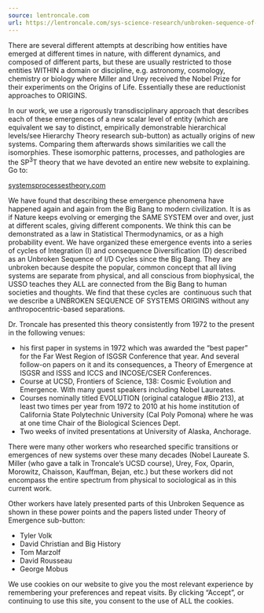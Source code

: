 ```yaml
---
source: lentroncale.com
url: https://lentroncale.com/sys-science-research/unbroken-sequence-of-origins-usoo/
---
```


There are several different attempts at describing how entities have emerged at different times in nature, with different dynamics, and composed of different parts, but these are usually restricted to those entities WITHIN a domain or discipline, e.g. astronomy, cosmology, chemistry or biology where Miller and Urey received the Nobel Prize for their experiments on the Origins of Life. Essentially these are reductionist approaches to ORIGINS.

In our work, we use a rigorously transdisciplinary approach that describes each of these emergences of a new scalar level of entity (which are equivalent we say to distinct, empirically demonstrable hierarchical levels/see Hierarchy Theory research sub-button) as actually origins of new systems. Comparing them afterwards shows similarities we call the isomorphies. These isomorphic patterns, processes, and pathologies are the SP<sup>3</sup>T theory that we have devoted an entire new website to explaining. Go to:

[systemsprocessestheory.com](https://systemsprocessestheory.com/)

We have found that describing these emergence phenomena have happened again and again from the Big Bang to modern civilization. It is as if Nature keeps evolving or emerging the SAME SYSTEM over and over, just at different scales, giving different components. We think this can be demonstrated as a law in Statistical Thermodynamics, or as a high probability event. We have organized these emergence events into a series of cycles of Integration (I) and consequence Diversification (D) described as an Unbroken Sequence of I/D Cycles since the Big Bang. They are unbroken because despite the popular, common concept that all living systems are separate from physical, and all conscious from biophysical, the USSO teaches they ALL are connected from the Big Bang to human societies and thoughts. We find that these cycles are  continuous such that we describe a UNBROKEN SEQUENCE OF SYSTEMS ORIGINS without any anthropocentric-based separations.

Dr. Troncale has presented this theory consistently from 1972 to the present in the following venues:

-   his first paper in systems in 1972 which was awarded the “best paper” for the Far West Region of ISGSR Conference that year. And several follow-on papers on it and its consequences, a Theory of Emergence at ISGSR and ISSS and ICCS and INCOSE/CSER Conferences.
-   Course at UCSD, Frontiers of Science, 138: Cosmic Evolution and Emergence. With many guest speakers including Nobel Laureates.
-   Courses nominally titled EVOLUTION (original catalogue #Bio 213), at least two times per year from 1972 to 2010 at his home institution of California State Polytechnic University (Cal Poly Pomona) where he was at one time Chair of the Biological Sciences Dept.
-   Two weeks of invited presentations at University of Alaska, Anchorage.

There were many other workers who researched specific transitions or emergences of new systems over these many decades (Nobel Laureate S. Miller (who gave a talk in Troncale’s UCSD course), Urey, Fox, Oparin, Morowitz, Chaisson, Kauffman, Bejan, etc.) but these workers did not encompass the entire spectrum from physical to sociological as in this current work.

Other workers have lately presented parts of this Unbroken Sequence as shown in these power points and the papers listed under Theory of Emergence sub-button:

-   Tyler Volk
-   David Christian and Big History
-   Tom Marzolf
-   David Rousseau
-   George Mobus

We use cookies on our website to give you the most relevant experience by remembering your preferences and repeat visits. By clicking “Accept”, or continuing to use this site, you consent to the use of ALL the cookies.

